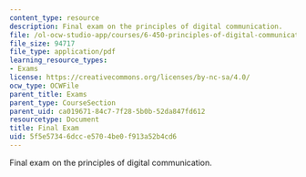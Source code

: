 ```yaml
---
content_type: resource
description: Final exam on the principles of digital communication.
file: /ol-ocw-studio-app/courses/6-450-principles-of-digital-communication-i-fall-2009/5f5e57346dcce5704be0f913a52b4cd6_MIT6_450F09_final.pdf
file_size: 94717
file_type: application/pdf
learning_resource_types:
- Exams
license: https://creativecommons.org/licenses/by-nc-sa/4.0/
ocw_type: OCWFile
parent_title: Exams
parent_type: CourseSection
parent_uid: ca019671-84c7-7f28-5b0b-52da847fd612
resourcetype: Document
title: Final Exam
uid: 5f5e5734-6dcc-e570-4be0-f913a52b4cd6
---
```

Final exam on the principles of digital communication.
